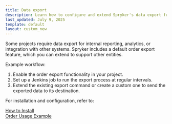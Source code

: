 ```yaml
---
title: Data export
description: Learn how to configure and extend Spryker's data export functionality for reporting, analytics, and system integration.
last_updated: July 9, 2025
template: default
layout: custom_new
---
```


Some projects require data export for internal reporting, analytics, or integration with other systems. Spryker includes a default order export feature, which you can extend to support other entities.

Example workflow:

1. Enable the order export functionality in your project.
2. Set up a Jenkins job to run the export process at regular intervals.
3. Extend the existing export command or create a custom one to send the exported data to its destination.

For installation and configuration, refer to:

<a class="fl_cont" href="/docs/integrations/custom_building_integrations/data_exchange/data_export/install_the_sales_data_export_feature.html">
  <div class="fl_icon">
    <i class="icon-article"></i>
  </div>
  <div class="fl_text">How to Install</div>
</a>

<a class="fl_cont" href="/docs/integrations/custom_building_integrations/data_exchange/data_export/orders_data_export.html">
  <div class="fl_icon">
    <i class="icon-article"></i>
  </div>
  <div class="fl_text">Order Usage Example</div>
</a>

